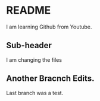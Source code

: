 # README

I am learning Github from Youtube.

## Sub-header

I am changing the files

## Another Bracnch Edits.

Last branch was a test.

